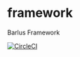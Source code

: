 # framework
Barlus Framework

[![CircleCI](https://circleci.com/gh/barlus/framework/tree/master.svg?style=svg)](https://circleci.com/gh/barlus/framework/tree/master)
